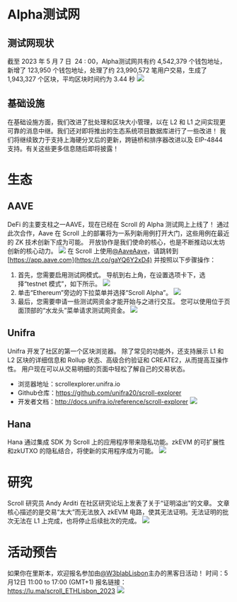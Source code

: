 
# Alpha测试网
## 测试网现状
截至 2023 年 5 月 7 日  24 : 00，Alpha测试网共有约 4,542,379 个钱包地址，新增了 123,950 个钱包地址，处理了约 23,990,572 笔用户交易，生成了 1,943,327 个区块，平均区块时间约为 3.44 秒
![](scroll/updates/weekly%20updates/img/14-1.png)
## 基础设施
在基础设施方面，我们改进了批处理和区块大小管理，以在 L2 和 L1 之间实现更可靠的消息中继。我们还对即将推出的生态系统项目数据库进行了一些改进！
我们将继续致力于支持上海硬分叉后的更新，跨链桥和排序器改进以及 EIP-4844 支持。有关这些更多信息随后即将披露！


# 生态

## AAVE
DeFi 的主要支柱之一AAVE，现在已经在 Scroll 的 Alpha 测试网上上线了！
通过此次合作，Aave 在 Scroll 上的部署将为一系列新用例打开大门，这些用例在最近的 ZK 技术创新下成为可能。 开放协作是我们使命的核心，也是不断推动以太坊创新的核心动力。
![](scroll/updates/weekly%20updates/img/14-2.png)
在 Scroll 上使用[@AaveAave](https://twitter.com/AaveAave)，请跳转到 [https://app.aave.com](https://t.co/gaYQ6Y2xD4) 并按照以下步骤操作：
1. 首先，您需要启用测试网模式。 导航到右上角，在设置选项卡下，选择“testnet 模式”，如下所示。
![](img/14-2-1.png)
2. 单击“Ethereum”旁边的下拉菜单并选择“Scroll Alpha”。
![](img/14-2-2.png)
3. 最后，您需要申请一些测试网资金才能开始与之进行交互。 您可以使用位于页面顶部的“水龙头”菜单请求测试网资金。
![](img/14-2-3.png)

## Unifra
Unifra 开发了社区的第一个区块浏览器。
除了常见的功能外，还支持展示 L1 和 L2 区块的详细信息和 Rollup 状态、高级合约验证和 CREATE2，从而提高互操作性。 用户现在可以从交易明细的页面中轻松了解自己的交易状态。
- 浏览器地址：scrollexplorer.unifra.io
- Github仓库：https://github.com/unifra20/scroll-explorer
- 开发者文档：http://docs.unifra.io/reference/scroll-explorer
![](scroll/updates/weekly%20updates/img/14-3.png)

## Hana
Hana 通过集成 SDK 为 Scroll 上的应用程序带来隐私功能。zkEVM 的可扩展性和zkUTXO 的隐私结合，将使新的实用程序成为可能。
![](img/14-4.png)


# 研究

Scroll 研究员 Andy Arditi 在社区研究论坛上发表了关于“证明溢出”的文章。
文章核心描述的是交易“太大”而无法放入 zkEVM 电路，使其无法证明。无法证明的批次无法在 L1 上完成，也将停止后续批次的完成。
![](img/14-5.png)

# 活动预告

如果你在里斯本，欢迎报名参加由[@W3blabLisbon](https://twitter.com/W3blabLisbon)主办的黑客日活动！
时间：5月12日 11:00 to 17:00 (GMT+1)
报名链接：https://lu.ma/scroll_ETHLisbon_2023
![](img/14-6.png)